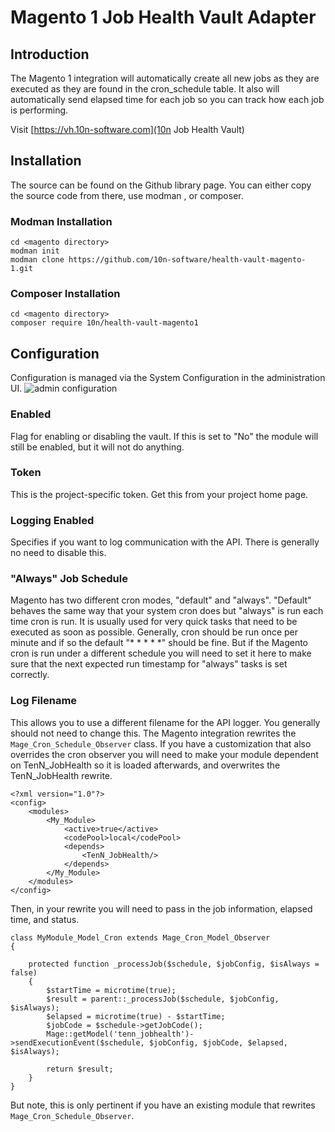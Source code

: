 # Magento 1 Job Health Vault Adapter

## Introduction
The Magento 1 integration will automatically create all new jobs as they are executed as they are found in the cron_schedule table. It also will automatically send elapsed time for each job so you can track how each job is performing.

Visit [https://vh.10n-software.com](10n Job Health Vault)

## Installation
The source can be found on the Github library page. You can either copy the source code from there, use modman , or  composer.

### Modman Installation
```
cd <magento directory>
modman init
modman clone https://github.com/10n-software/health-vault-magento-1.git
```
        
### Composer Installation
```
cd <magento directory>
composer require 10n/health-vault-magento1
```
        
## Configuration
Configuration is managed via the System Configuration in the administration UI.
![admin configuration](https://vh.10n-software.com/static/img/configuration.ae26ee5.png)

### Enabled
Flag for enabling or disabling the vault. If this is set to "No" the module will still be enabled, but it will not do anything.
### Token
This is the project-specific token. Get this from your project home page.
### Logging Enabled
Specifies if you want to log communication with the API. There is generally no need to disable this.
### "Always" Job Schedule
Magento has two different cron modes, "default" and "always". "Default" behaves the same way that your system cron does but "always" is run each time cron is run. It is usually used for very quick tasks that need to be executed as soon as possible. Generally, cron should be run once per minute and if so the default "* * * * *" should be fine. But if the Magento cron is run under a different schedule you will need to set it here to make sure that the next expected run timestamp for "always" tasks is set correctly.
### Log Filename
This allows you to use a different filename for the API logger. You generally should not need to change this.
The Magento integration rewrites the `Mage_Cron_Schedule_Observer` class. If you have a customization that also overrides the cron observer you will need to make your module dependent on  TenN_JobHealth so it is loaded afterwards, and overwrites the TenN_JobHealth rewrite.

```
<?xml version="1.0"?>
<config>
    <modules>
        <My_Module>
            <active>true</active>
            <codePool>local</codePool>
            <depends>
                <TenN_JobHealth/>
            </depends>
        </My_Module>
    </modules>
</config>
```
Then, in your rewrite you will need to pass in the job information, elapsed time, and status.

```
class MyModule_Model_Cron extends Mage_Cron_Model_Observer
{

    protected function _processJob($schedule, $jobConfig, $isAlways = false)
    {
        $startTime = microtime(true);
        $result = parent::_processJob($schedule, $jobConfig, $isAlways);
        $elapsed = microtime(true) - $startTime;
        $jobCode = $schedule->getJobCode();
        Mage::getModel('tenn_jobhealth')->sendExecutionEvent($schedule, $jobConfig, $jobCode, $elapsed, $isAlways);

        return $result;
    }
}
```        
But note, this is only pertinent if you have an existing module that rewrites `Mage_Cron_Schedule_Observer`.
